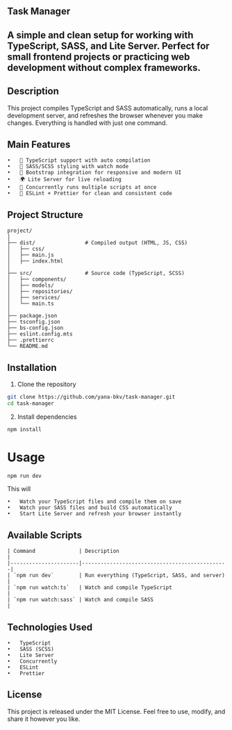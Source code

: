 ## Task Manager 
A simple and clean setup for working with TypeScript, SASS, and Lite Server.
Perfect for small frontend projects or practicing web development without complex frameworks.
-

## Description
This project compiles TypeScript and SASS automatically, runs a local development server,
and refreshes the browser whenever you make changes. Everything is handled with just one command.

## Main Features
	•	🧠 TypeScript support with auto compilation
	•	🎨 SASS/SCSS styling with watch mode
	•	💎 Bootstrap integration for responsive and modern UI
	•	🌍 Lite Server for live reloading
	•	🔄 Concurrently runs multiple scripts at once
	•	🧹 ESLint + Prettier for clean and consistent code
## Project Structure
```
project/
│
├── dist/                # Compiled output (HTML, JS, CSS)
│   ├── css/
│   ├── main.js
│   ├── index.html
│
├── src/                 # Source code (TypeScript, SCSS)
│   ├── components/
│   ├── models/
│   ├── repositories/
│   ├── services/
│   └── main.ts
│
├── package.json
├── tsconfig.json
├── bs-config.json
├── eslint.config.mts
├── .prettierrc
└── README.md
```
## Installation
1.	Clone the repository
```bash
git clone https://github.com/yana-bkv/task-manager.git
cd task-manager
```
2.	Install dependencies
```bash
npm install
```

# Usage
```bash
npm run dev
```

This will

	•	Watch your TypeScript files and compile them on save
	•	Watch your SASS files and build CSS automatically
	•	Start Lite Server and refresh your browser instantly

## Available Scripts
```
| Command              | Description                                   |
|----------------------|-----------------------------------------------|
| `npm run dev`        | Run everything (TypeScript, SASS, and server) |
| `npm run watch:ts`   | Watch and compile TypeScript                  |
| `npm run watch:sass` | Watch and compile SASS                        |
```

## Technologies Used
	•	TypeScript
	•	SASS (SCSS)
	•	Lite Server
	•	Concurrently
	•	ESLint
	•	Prettier

## License
This project is released under the MIT License.
Feel free to use, modify, and share it however you like.
